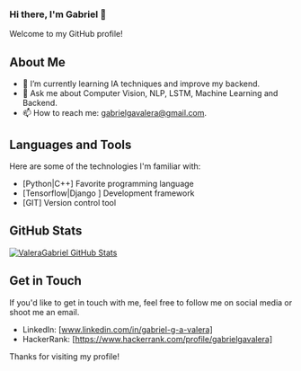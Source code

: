 ### Hi there, I'm Gabriel 👋

Welcome to my GitHub profile! 

## About Me 

- 🌱 I’m currently learning IA techniques and improve my backend.
- 💬 Ask me about Computer Vision, NLP, LSTM, Machine Learning and Backend.
- 📫 How to reach me: gabrielgavalera@gmail.com.

## Languages and Tools

Here are some of the technologies I'm familiar with:

- [Python|C++] Favorite programming language
- [Tensorflow|Django ] Development framework
- [GIT] Version control tool

## GitHub Stats

[![ValeraGabriel GitHub Stats](https://github-readme-stats.vercel.app/api?username=valeragabriel&show_icons=true&theme=radical)](https://github.com/valeragabriel)

## Get in Touch

If you'd like to get in touch with me, feel free to follow me on social media or shoot me an email.

- LinkedIn: [www.linkedin.com/in/gabriel-g-a-valera]
- HackerRank: [https://www.hackerrank.com/profile/gabrielgavalera]

  
Thanks for visiting my profile! 
